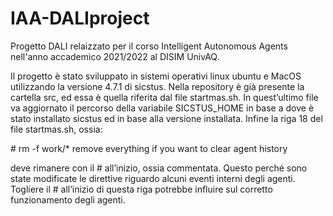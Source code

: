 # IAA-DALIproject
Progetto DALI relaizzato per il corso Intelligent Autonomous Agents nell'anno accademico 2021/2022 al DISIM UnivAQ.

Il progetto è stato sviluppato in sistemi operativi linux ubuntu e MacOS utilizzando la versione 4.7.1 di sicstus.
Nella repository è già presente la cartella src, ed essa è quella riferita dal file startmas.sh. In quest’ultimo file va aggiornato il percorso della variabile SICSTUS_HOME in base a dove è stato installato sicstus ed in base alla versione installata. Infine la riga 18 del file startmas.sh, ossia:

\# rm -f work/* remove everything if you want to clear agent history

deve rimanere con il # all’inizio, ossia commentata. Questo perché sono state modificate le direttive riguardo alcuni eventi interni degli agenti. Togliere il # all’inizio di questa riga potrebbe influire sul corretto funzionamento degli agenti.

